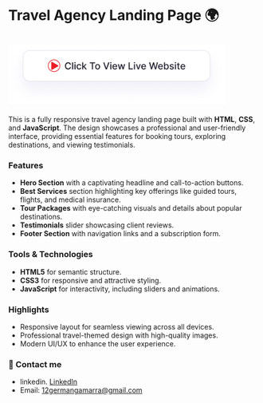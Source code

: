 # Travel Agency Landing Page 🌍

## <a href="https://adityamamta.github.io/travel-one-page-website/"><img src="img/readme-btn.png" alt="Click to view live website" height="120"></a>

This is a fully responsive travel agency landing page built with **HTML**, **CSS**, and **JavaScript**. The design showcases a professional and user-friendly interface, providing essential features for booking tours, exploring destinations, and viewing testimonials.

### Features
- **Hero Section** with a captivating headline and call-to-action buttons.
- **Best Services** section highlighting key offerings like guided tours, flights, and medical insurance.
- **Tour Packages** with eye-catching visuals and details about popular destinations.
- **Testimonials** slider showcasing client reviews.
- **Footer Section** with navigation links and a subscription form.

### Tools & Technologies
- **HTML5** for semantic structure.
- **CSS3** for responsive and attractive styling.
- **JavaScript** for interactivity, including sliders and animations.

### Highlights
- Responsive layout for seamless viewing across all devices.
- Professional travel-themed design with high-quality images.
- Modern UI/UX to enhance the user experience.


### 💼 Contact me 
- linkedin. [LinkedIn](https://www.linkedin.com/in/germán-gamarra-83211a32b/)
- Email: 12germangamarra@gmail.com

<!-- ![preview img](image/card-hover-effect-mockup.png) -->
